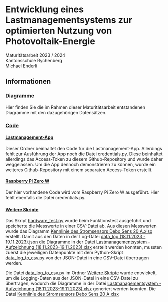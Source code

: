 # Entwicklung eines Lastmanagementsystems zur optimierten Nutzung von Photovoltaik-Energie
Maturitätsarbeit 2023 / 2024  
Kantonsschule Rychenberg  
Michael Enderli

## Informationen
### [Diagramme](https://github.com/LaTartaRugaa/Lastmanagement-System/tree/main/Diagramme)
Hier finden Sie die im Rahmen dieser Maturitätsarbeit entstandenen Diagramme mit den dazugehörigen Datensätzen.  


### [Code](https://github.com/LaTartaRugaa/Lastmanagement-System/tree/main/Code)

#### [Lastmanagement-App](https://github.com/LaTartaRugaa/Lastmanagement-System/tree/main/Code/Lastmanagement-App)
Dieser Ordner beinhaltet den Code für die Lastmanagement-App. Allerdings fehlt zur Ausführung der App noch die Datei credentials.py. Diese beinhaltet allerdings das Access-Token zu diesem Github-Repository und wurde daher weggelassen. Um die App dennoch demonstrieren zu können, wurde ein weiteres Github-Repository mit einem separaten Access-Token erstellt.
#### [Raspberry Pi Zero W](https://github.com/LaTartaRugaa/Lastmanagement-System/tree/main/Code/Raspberry%20Pi%20Zero%20W)
Der hier vorhandene Code wird vom Raspberry Pi Zero W ausgeführt. Hier fehlt ebenfalls die Datei credentials.py.
#### [Weitere Skripte](https://github.com/LaTartaRugaa/Lastmanagement-System/tree/main/Code/Weitere%20Skripte)
Das Skript [hardware_test.py](https://github.com/LaTartaRugaa/Lastmanagement-System/blob/main/Code/Weitere%20Skripte/hardware_test.py) wurde beim Funktionstest ausgeführt und speicherte die Messwerte in einer CSV-Datei ab. Aus diesen Messwerten wurde das Diagramm [Kennlinie des Stromsensors Debo Sens 20 A.xlsx](https://github.com/LaTartaRugaa/Lastmanagement-System/blob/main/Diagramme/Kennlinie%20des%20Stromsensors%20Debo%20Sens%2020%20A.xlsx) erstellt.
Damit aus den Daten in der Log-Datei [data_log (18.11.2023 - 19.11.2023).json](https://github.com/LaTartaRugaa/Lastmanagement-System/blob/main/data_log%20(18.11.2023%20-%2019.11.2023).json) die Diagramme in der Datei [Lastmanagementsystem - Aufzeichnung (18.11.2023-19.11.2023).xlsx](https://github.com/LaTartaRugaa/Lastmanagement-System/blob/main/Diagramme/Lastmanagementsystem%20-%20Aufzeichnung%20(18.11.2023-19.11.2023).xlsx) erstellt werden konnten, mussten zuerst die jeweiligen Datenpunkte mit dem Python-Skript [data_log_to_csv.py](https://github.com/LaTartaRugaa/Lastmanagement-System/blob/main/Code/Weitere%20Skripte/data_log_to_csv.py) von der JSON-Datei in eine CSV-Datei übertragen werden.


Die Datei [data_log_to_csv.py](https://github.com/LaTartaRugaa/Lastmanagement-System/blob/main/Code/Weitere%20Skripte/data_log_to_csv.py) im Ordner [Weitere Skripte](https://github.com/LaTartaRugaa/Lastmanagement-System/tree/main/Code/Weitere%20Skripte) wurde entwickelt, um die Logging-Daten aus der JSON-Datei in eine CSV-Datei zu übertragen, wodurch die Diagramme in der Datei [Lastmanagementsystem - Aufzeichnung (18.11.2023-19.11.2023).xlsx](https://github.com/LaTartaRugaa/Lastmanagement-System/blob/main/Diagramme/Lastmanagementsystem%20-%20Aufzeichnung%20(18.11.2023-19.11.2023).xlsx) generiert werden konnten. Die Datei [Kennlinie des Stromsensors Debo Sens 20 A.xlsx](https://github.com/LaTartaRugaa/Lastmanagement-System/blob/main/Diagramme/Kennlinie%20des%20Stromsensors%20Debo%20Sens%2020%20A.xlsx)
